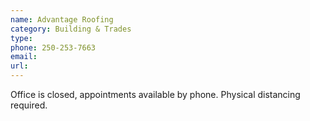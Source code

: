 ```yaml
---
name: Advantage Roofing
category: Building & Trades
type: 
phone: 250-253-7663
email: 
url: 
---
```


Office is closed, appointments available by phone. Physical distancing required.